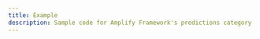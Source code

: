 ```yaml
---
title: Example
description: Sample code for Amplify Framework's predictions category
---
```


<inline-fragment platform="js" src="~/lib/predictions/fragments/js/sample.md"></inline-fragment>